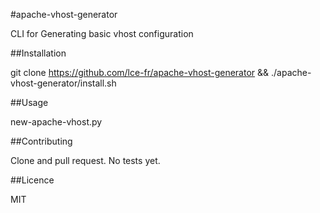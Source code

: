 #apache-vhost-generator

CLI for Generating basic vhost configuration

##Installation

git clone https://github.com/lce-fr/apache-vhost-generator && ./apache-vhost-generator/install.sh

##Usage

new-apache-vhost.py

##Contributing

Clone and pull request. No tests yet.

##Licence

MIT
